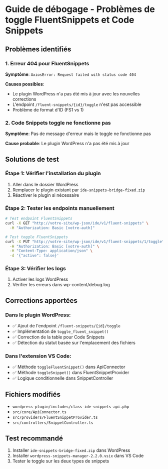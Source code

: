 # Guide de débogage - Problèmes de toggle FluentSnippets et Code Snippets

## Problèmes identifiés

### 1. Erreur 404 pour FluentSnippets
**Symptôme**: `AxiosError: Request failed with status code 404`

**Causes possibles**:
- Le plugin WordPress n'a pas été mis à jour avec les nouvelles corrections
- L'endpoint `/fluent-snippets/{id}/toggle` n'est pas accessible
- Problème de format d'ID (FS1 vs 1)

### 2. Code Snippets toggle ne fonctionne pas
**Symptôme**: Pas de message d'erreur mais le toggle ne fonctionne pas

**Cause probable**: Le plugin WordPress n'a pas été mis à jour

## Solutions de test

### Étape 1: Vérifier l'installation du plugin
1. Aller dans le dossier WordPress
2. Remplacer le plugin existant par `ide-snippets-bridge-fixed.zip`
3. Réactiver le plugin si nécessaire

### Étape 2: Tester les endpoints manuellement
```bash
# Test endpoint FluentSnippets
curl -X GET "http://votre-site/wp-json/ide/v1/fluent-snippets" \
  -H "Authorization: Basic [votre-auth]"

# Test toggle FluentSnippets
curl -X PUT "http://votre-site/wp-json/ide/v1/fluent-snippets/1/toggle" \
  -H "Authorization: Basic [votre-auth]" \
  -H "Content-Type: application/json" \
  -d '{"active": false}'
```

### Étape 3: Vérifier les logs
1. Activer les logs WordPress
2. Vérifier les erreurs dans wp-content/debug.log

## Corrections apportées

### Dans le plugin WordPress:
- ✅ Ajout de l'endpoint `/fluent-snippets/{id}/toggle`
- ✅ Implémentation de `toggle_fluent_snippet()`
- ✅ Correction de la table pour Code Snippets
- ✅ Détection du statut basée sur l'emplacement des fichiers

### Dans l'extension VS Code:
- ✅ Méthode `toggleFluentSnippet()` dans ApiConnector
- ✅ Méthode `toggleSnippet()` dans FluentSnippetProvider
- ✅ Logique conditionnelle dans SnippetController

## Fichiers modifiés
- `wordpress-plugin/includes/class-ide-snippets-api.php`
- `src/core/ApiConnector.ts`
- `src/providers/FluentSnippetProvider.ts`
- `src/controllers/SnippetController.ts`

## Test recommandé
1. Installer `ide-snippets-bridge-fixed.zip` dans WordPress
2. Installer `wordpress-snippets-manager-2.2.0.vsix` dans VS Code
3. Tester le toggle sur les deux types de snippets